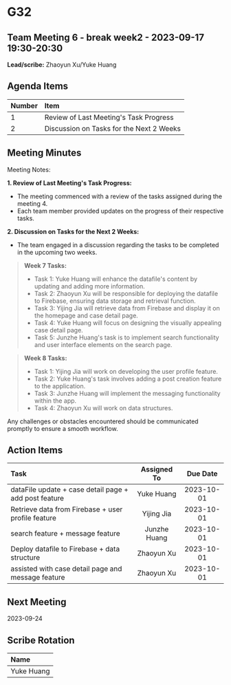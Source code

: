 # G32

## Team Meeting 6 - break week2  - 2023-09-17 19:30-20:30


**Lead/scribe:** Zhaoyun Xu/Yuke Huang

## Agenda Items
| Number   | Item                                       |
|:---------|:-------------------------------------------|
| 1 | Review of Last Meeting's Task Progress     |
| 2 | Discussion on Tasks for the Next 2 Weeks  |

## Meeting Minutes
Meeting Notes:

**1. Review of Last Meeting's Task Progress:**

- The meeting commenced with a review of the tasks assigned during the meeting 4.
- Each team member provided updates on the progress of their respective tasks.

**2. Discussion on Tasks for the Next 2 Weeks:**

- The team engaged in a discussion regarding the tasks to be completed in the upcoming two weeks.

>**Week 7 Tasks:**
>- Task 1:  Yuke Huang will enhance the datafile's content by updating and adding more information.
>- Task 2:  Zhaoyun Xu will be responsible for deploying the datafile to Firebase, ensuring data storage and retrieval function.
>- Task 3:  Yijing Jia will retrieve data from Firebase and display it on the homepage and case detail page.
>- Task 4:  Yuke Huang will focus on designing the visually appealing case detail page. 
>- Task 5:  Junzhe Huang's task is to implement search functionality and user interface elements on the search page.


>**Week 8 Tasks:**
>- Task 1:  Yijing Jia will work on developing the user profile feature.
>- Task 2:  Yuke Huang's task involves adding a post creation feature to the application.
>- Task 3:  Junzhe Huang will implement the messaging functionality within the app.
>- Task 4:  Zhaoyun Xu will work on data structures.

Any challenges or obstacles encountered should be communicated promptly to ensure a smooth workflow.
## Action Items
| Task                                                   | Assigned To  |  Due Date  |
|:-------------------------------------------------------|:------------:|:----------:|
| dataFile update +  case detail page + add post feature |  Yuke Huang  | 2023-10-01 |
| Retrieve data from Firebase + user profile feature     |  Yijing Jia  | 2023-10-01 |
| search feature + message feature                       | Junzhe Huang | 2023-10-01|
| Deploy datafile to Firebase + data structure           |  Zhaoyun Xu  | 2023-10-01 |
| assisted with case detail page and message feature     |  Zhaoyun Xu  | 2023-10-01 |


## Next Meeting
2023-09-24

## Scribe Rotation
| Name |
|:-----|
|Yuke Huang|

